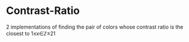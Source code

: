 # Contrast-Ratio
2 implementations of finding the pair of colors whose contrast ratio is the closest to 1≤x∈ℤ≤21
